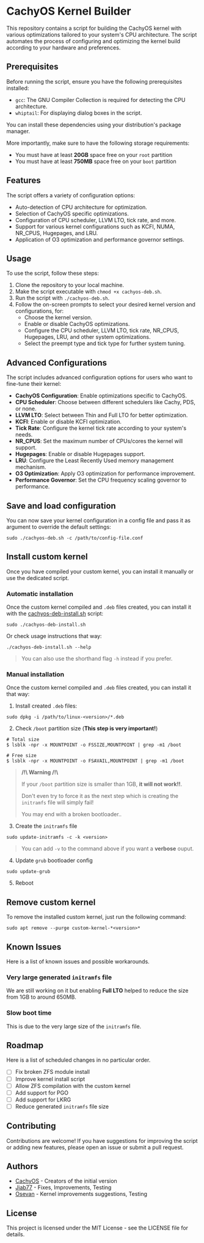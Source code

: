 # CachyOS Kernel Builder

This repository contains a script for building the CachyOS kernel with various optimizations tailored to your system's CPU architecture. The script automates the process of configuring and optimizing the kernel build according to your hardware and preferences.

## Prerequisites

Before running the script, ensure you have the following prerequisites installed:

- `gcc`: The GNU Compiler Collection is required for detecting the CPU architecture.
- `whiptail`: For displaying dialog boxes in the script.

You can install these dependencies using your distribution's package manager.

More importantly, make sure to have the following storage requirements:

- You must have at least __20GB__ space free on your `root` partition
- You must have at least __750MB__ space free on your `boot` partition

## Features

The script offers a variety of configuration options:

- Auto-detection of CPU architecture for optimization.
- Selection of CachyOS specific optimizations.
- Configuration of CPU scheduler, LLVM LTO, tick rate, and more.
- Support for various kernel configurations such as KCFI, NUMA, NR_CPUS, Hugepages, and LRU.
- Application of O3 optimization and performance governor settings.

## Usage

To use the script, follow these steps:

1. Clone the repository to your local machine.
2. Make the script executable with `chmod +x cachyos-deb.sh`.
3. Run the script with `./cachyos-deb.sh`.
4. Follow the on-screen prompts to select your desired kernel version and configurations, for:
   - Choose the kernel version.
   - Enable or disable CachyOS optimizations.
   - Configure the CPU scheduler, LLVM LTO, tick rate, NR_CPUS, Hugepages, LRU, and other system optimizations.
   - Select the preempt type and tick type for further system tuning.

## Advanced Configurations

The script includes advanced configuration options for users who want to fine-tune their kernel:

- **CachyOS Configuration**: Enable optimizations specific to CachyOS.
- **CPU Scheduler**: Choose between different schedulers like Cachy, PDS, or none.
- **LLVM LTO**: Select between Thin and Full LTO for better optimization.
- **KCFI**: Enable or disable KCFI optimization.
- **Tick Rate**: Configure the kernel tick rate according to your system's needs.
- **NR_CPUS**: Set the maximum number of CPUs/cores the kernel will support.
- **Hugepages**: Enable or disable Hugepages support.
- **LRU**: Configure the Least Recently Used memory management mechanism.
- **O3 Optimization**: Apply O3 optimization for performance improvement.
- **Performance Governor**: Set the CPU frequency scaling governor to performance.

## Save and load configuration

You can now save your kernel configuration in a config file and pass it as argument to override the default settings:

```console
sudo ./cachyos-deb.sh -c /path/to/config-file.conf
```

## Install custom kernel

Once you have compiled your custom kernel, you can install it manually or use the dedicated script.

### Automatic installation

Once the custom kernel compiled and `.deb` files created, you can install it with the [cachyos-deb-install.sh](cachyos-deb-install.sh) script:

```console
sudo ./cachyos-deb-install.sh
```

Or check usage instructions that way:

```console
./cachyos-deb-install.sh --help
```

> You can also use the shorthand flag `-h` instead if you prefer.

### Manual installation

Once the custom kernel compiled and `.deb` files created, you can install it that way:

1. Install created `.deb` files:

```console
sudo dpkg -i /path/to/linux-<version>/*.deb
```

2. Check `/boot` partition size (__This step is very important!__)

```console
# Total size
$ lsblk -npr -x MOUNTPOINT -o FSSIZE,MOUNTPOINT | grep -m1 /boot

# Free size
$ lsblk -npr -x MOUNTPOINT -o FSAVAIL,MOUNTPOINT | grep -m1 /boot
```

> __/!\\ Warning /!\\__
>
> If your `/boot` partition size is smaller than 1GB, __it will not work!!__.
>
> Don't even try to force it as the next step which is creating the `initramfs` file will simply fail!
>
> You may end with a broken bootloader..

<!--
> __/!\\ Warning /!\\__
>
> If your `/boot` partition size is smaller than 1GB, __you will have to edit your `initramfs` config__.
>
> Don't even try to force it or skip the configuration change as the next step which is creating the `initramfs` file will simply fail!

3. Enable [DEP](https://forum.doozan.com/read.php?2,135322) module

```console
sudo cp -v /etc/initramfs-tools/initramfs.conf /etc/initramfs-tools/initramfs.conf.original
sudo sed -e 's|MODULES=most|MODULES=dep|' -i /etc/initramfs-tools/initramfs.conf
```
-->

3. Create the `initramfs` file

```console
sudo update-initramfs -c -k <version>
```

> You can add `-v` to the command above if you want a __verbose__ ouput.

4. Update `grub` bootloader config

```console
sudo update-grub
```

5. Reboot

## Remove custom kernel

To remove the installed custom kernel, just run the following command:

```console
sudo apt remove --purge custom-kernel-*<version>*
```

## Known Issues

Here is a list of known issues and possible workarounds.

### Very large generated `initramfs` file

We are still working on it but enabling __Full LTO__ helped to reduce the size from 1GB to around 650MB.

### Slow boot time

This is due to the very large size of the `initramfs` file.

## Roadmap

Here is a list of scheduled changes in no particular order.

* [ ] Fix broken ZFS module install
* [ ] Improve kernel install script
* [ ] Allow ZFS compilation with the custom kernel
* [ ] Add support for PGO
* [ ] Add support for LKRG
* [ ] Reduce generated `initramfs` file size

## Contributing

Contributions are welcome! If you have suggestions for improving the script or adding new features, please open an issue or submit a pull request.

## Authors

* [CachyOS](https://github.com/CachyOS) - Creators of the initial version
* [Jiab77](https://github.com/Jiab77) - Fixes, Improvements, Testing
* [Osevan](https://github.com/osevan) - Kernel improvements suggestions, Testing

## License

This project is licensed under the MIT License - see the LICENSE file for details.
